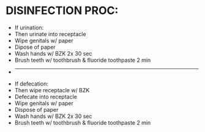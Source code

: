 # DISINFECTION PROC:

* If urination:
* Then urinate into receptacle
* Wipe genitals w/ paper
* Dipose of paper
* Wash hands w/ BZK 2x 30 sec
* Brush teeth w/ toothbrush & fluoride toothpaste 2 min
* -----------------------------
* If defecation:
* Then wipe receptacle w/ BZK
* Defecate into receptacle
* Wipe genitals w/ paper
* Dispose of paper
* Wash hands w/ BZK 2x 30 sec
* Brush teeth w/ toothbrush & fluoride toothpaste 2 min
